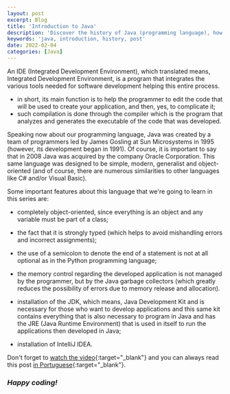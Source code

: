 ```yaml
---
layout: post
excerpt: Blog
title: 'Introduction to Java'
description: 'Discover the history of Java (programming language), how it came about and its strengths. Get answers to your questions with the summary presented.'
keywords: 'java, introduction, history, post'
date: 2022-02-04
categories: [Java]
---
```


An IDE (Integrated Development Environment), which translated means, Integrated Development Environment, is a program that integrates the various tools needed for software development helping this entire process.

- in short, its main function is to help the programmer to edit the code that will be used to create your application, and then, yes, to complicate it;
- such compilation is done through the compiler which is the program that analyzes and generates the executable of the code that was developed.

Speaking now about our programming language, Java was created by a team of programmers led by James Gosling at Sun Microsystems in 1995 (however, its development began in 1991). Of course, it is important to say that in 2008 Java was acquired by the company Oracle Corporation. This same language was designed to be simple, modern, generalist and object-oriented (and of course, there are numerous similarities to other languages ​​like C# and/or Visual Basic).

Some important features about this language that we're going to learn in this series are:

- completely object-oriented, since everything is an object and any variable must be part of a class;
- the fact that it is strongly typed (which helps to avoid mishandling errors and incorrect assignments);
- the use of a semicolon to denote the end of a statement is not at all optional as in the Python programming language;
- the memory control regarding the developed application is not managed by the programmer, but by the Java garbage collectors (which greatly reduces the possibility of errors due to memory release and allocation).

- installation of the JDK, which means, Java Development Kit and is necessary for those who want to develop applications and this same kit contains everything that is also necessary to program in Java and has the JRE (Java Runtime Environment) that is used in itself to run the applications then developed in Java;
- installation of IntelliJ IDEA.

Don't forget to [watch the video](https://youtu.be/3_7hnuzWAG8){:target="\_blank"} and you can always read this post [in Portuguese](https://caffeinealgorithm.com/blog/20220204/introducao-ao-java/){:target="\_blank"}.

### _Happy coding!_
